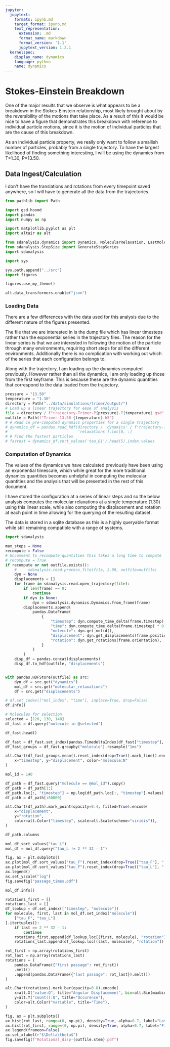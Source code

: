 ```yaml
---
jupyter:
  jupytext:
    formats: ipynb,md
    target_format: ipynb,md
    text_representation:
      extension: .md
      format_name: markdown
      format_version: '1.1'
      jupytext_version: 1.2.1
  kernelspec:
    display_name: dynamics
    language: python
    name: dynamics
---
```


Stokes-Einstein Breakdown
==============

One of the major results that we observe
is what appears to be a breakdown
in the Stokes-Einstein relationship,
most likely brought about by the reversibility of
the motions that take place.
As a result of this it would be nice to have
a figure that demonstrates this breakdown
with reference to individual particle motions,
since it is the motion of individual particles
that are the cause of this breakdown.

As an individual particle property,
we really only want to follow a smallish number of particles,
probably from a single trajectory.
To have the largest likelihood of
finding something interesting,
I will be using the dynamics from T=1.30, P=13.50.


Data Ingest/Calculation
----------------------

I don't have the translations and rotations from
every timepoint saved anywhere,
so I will have to generate all the data
from the trajectories.

```python
from pathlib import Path

import gsd.hoomd
import pandas
import numpy as np

import matplotlib.pyplot as plt
import altair as alt

from sdanalysis.dynamics import Dynamics, MolecularRelaxation, LastMolecularRelaxation
from sdanalysis.StepSize import GenerateStepSeries
import sdanalysis

import sys

sys.path.append("../src")
import figures

figures.use_my_theme()

alt.data_transformers.enable("json")
```

### Loading Data

There are a few differences with the data used for this analysis
due to the different nature of the figures presented.

The file that we are interested in is the dump file which has linear timesteps
rather than the exponential series in the trajectory files.
The reason for the linear series is that we are interested in
following the motion of the particle through many environments,
requiring short steps for all the different environments.
Additionally there is no complication with working out
which of the series that each configuration belongs to.

Along with the trajectory,
I am loading up the dynamics computed previously.
However rather than all the dynamics,
I am only loading up those from the first keyframe.
This is because these are the dynamic quantities that
correspond to the data loaded from the trajectory.

```python
pressure = "13.50"
temperature = "1.30"
directory = Path("../data/simulations/trimer/output/")
# Load up a linear trajectory for ease of analysis
file = directory / f"trajectory-Trimer-P{pressure}-T{temperature}.gsd"
outfile = Path(f"Trimer-13.50-{temperature}.h5")
# # Read in pre-computed dynamics properties for a single trajectory
# dynamics_df = pandas.read_hdf(directory / 'dynamics' / f'trajectory-13.50-{temperature}.hdf5',
#                               'relaxations').loc[0, :]
# # Find the fastest particles
# fastest = dynamics_df.sort_values('tau_D1').head(5).index.values
```

### Computation of Dynamics

The values of the dynamics we have calculated previously have been using an exponential timescale, which while great for the more traditional dynamics quantities becomes unhelpful in computing the molecular quantities and the analysis that will be presented in the rest of this document.

I have stored the configuration at a series of linear steps and so the below analysis computes the molecular relaxations at a single temperature (1.30) using this linear scale, while also computing the displacement and rotation at each point in time allowing for the querying of the resulting dataset.

The data is stored in a sqlite database as this is a highly queryable format while still remaining compatible with a range of systems.

```python
import sdanalysis
```

```python
max_steps = None
recompute = False
# Uncomment to recompute quantities this takes a long time to compute
# recompute = True
if recompute or not outfile.exists():
    #     sdanalysis.read.process_file(file, 2.90, outfile=outfile)
    dyn = None
    displacements = []
    for frame in sdanalysis.read.open_trajectory(file):
        if len(frame) == 0:
            continue
        if dyn is None:
            dyn = sdanalysis.dynamics.Dynamics.from_frame(frame)
        displacements.append(
            pandas.DataFrame(
                {
                    "timestep": dyn.compute_time_delta(frame.timestep),
                    "time": dyn.compute_time_delta(frame.timestep) * 0.005,
                    "molecule": dyn.get_molid(),
                    "displacement": dyn.get_displacements(frame.position),
                    "rotation": dyn.get_rotations(frame.orientation),
                }
            )
        )
    disp_df = pandas.concat(displacements)
    disp_df.to_hdf(outfile, "displacements")


with pandas.HDFStore(outfile) as src:
    dyn_df = src.get("dynamics")
    mol_df = src.get("molecular_relaxations")
    df = src.get("displacements")
```

```python
# df.set_index(["mol_index", "time"], inplace=True, drop=False)
df.info()
```

```python
# Molecules for selection
selected = [120, 130, 140]
df_fast = df.query("molecule in @selected")
```

```python
df_fast.head()
```

```python
df_fast = df_fast.set_index(pandas.TimedeltaIndex(df_fast["timestep"], unit="ns"))
df_fast_groups = df_fast.groupby("molecule").resample("1ms")
```

```python
alt.Chart(df_fast_groups.mean().reset_index(drop=True)).mark_line().encode(
    x="timestep", y="displacement", color="molecule:N"
)
```

```python
mol_id = 140

df_path = df_fast.query("molecule == @mol_id").copy()
df_path = df_path[1:]
df_path.loc[:, "timestep"] = np.log(df_path.loc[:, "timestep"].values)
df_path = df_path[:80000]
```

```python
alt.Chart(df_path).mark_point(opacity=0.4, filled=True).encode(
    x="displacement",
    y="rotation",
    color=alt.Color("timestep", scale=alt.Scale(scheme="viridis")),
)
```

```python
df_path.columns
```

```python
mol_df.sort_values("tau_L")
mol_df = mol_df.query("tau_L != 2 ** 32 - 1")
```

```python
fig, ax = plt.subplots()
ax.plot(mol_df.sort_values("tau_F").reset_index(drop=True)["tau_F"], ".")
ax.plot(mol_df.sort_values("tau_F").reset_index(drop=True)["tau_L"], ".")
ax.legend()
ax.set_yscale("log")
fig.savefig("passage_times.pdf")
```

```python
mol_df.info()
```

```python
rotations_first = []
rotations_last = []
df_lookup = df.set_index(["timestep", "molecule"])
for molecule, first, last in mol_df.set_index("molecule")[
    ["tau_F", "tau_L"]
].itertuples():
    if last == 2 ** 32 - 1:
        continue
    rotations_first.append(df_lookup.loc[(first, molecule), "rotation"])
    rotations_last.append(df_lookup.loc[(last, molecule), "rotation"])
```

```python
rot_first = np.array(rotations_first)
rot_last = np.array(rotations_last)
rotations = (
    pandas.DataFrame({"first passage": rot_first})
    .melt()
    .append(pandas.DataFrame({"last passage": rot_last}).melt())
)
```

```python
alt.Chart(rotations).mark_bar(opacity=0.8).encode(
    x=alt.X("value:Q", title="Angular Displacement", bin=alt.Bin(maxbins=20)),
    y=alt.Y("count():Q", title="Occurence"),
    color=alt.Color("variable", title="Time"),
)
```

```python
fig, ax = plt.subplots()
ax.hist(rot_last, range=(0, np.pi), density=True, alpha=0.7, label="Last Passage")
ax.hist(rot_first, range=(0, np.pi), density=True, alpha=0.7, label="First Passage")
ax.legend(frameon=False)
ax.set_xlabel(r"$\Delta\theta$")
fig.savefig(f"Rotational_disp-{outfile.stem}.pdf")
```

```python

```
